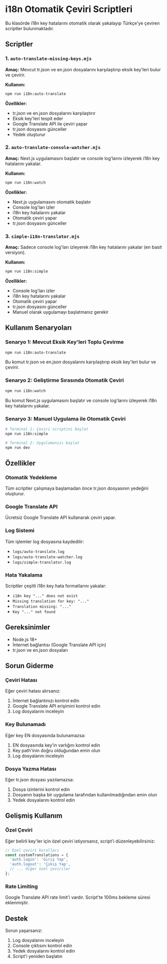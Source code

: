 # i18n Otomatik Çeviri Scriptleri

Bu klasörde i18n key hatalarını otomatik olarak yakalayıp Türkçe'ye çeviren scriptler bulunmaktadır.

## Scriptler

### 1. `auto-translate-missing-keys.mjs`
**Amaç:** Mevcut tr.json ve en.json dosyalarını karşılaştırıp eksik key'leri bulur ve çevirir.

**Kullanım:**
```bash
npm run i18n:auto-translate
```

**Özellikler:**
- tr.json ve en.json dosyalarını karşılaştırır
- Eksik key'leri tespit eder
- Google Translate API ile çeviri yapar
- tr.json dosyasını günceller
- Yedek oluşturur

### 2. `auto-translate-console-watcher.mjs`
**Amaç:** Next.js uygulamasını başlatır ve console log'larını izleyerek i18n key hatalarını yakalar.

**Kullanım:**
```bash
npm run i18n:watch
```

**Özellikler:**
- Next.js uygulamasını otomatik başlatır
- Console log'ları izler
- i18n key hatalarını yakalar
- Otomatik çeviri yapar
- tr.json dosyasını günceller

### 3. `simple-i18n-translator.mjs`
**Amaç:** Sadece console log'ları izleyerek i18n key hatalarını yakalar (en basit versiyon).

**Kullanım:**
```bash
npm run i18n:simple
```

**Özellikler:**
- Console log'ları izler
- i18n key hatalarını yakalar
- Otomatik çeviri yapar
- tr.json dosyasını günceller
- Manuel olarak uygulamayı başlatmanız gerekir

## Kullanım Senaryoları

### Senaryo 1: Mevcut Eksik Key'leri Toplu Çevirme
```bash
npm run i18n:auto-translate
```
Bu komut tr.json ve en.json dosyalarını karşılaştırıp eksik key'leri bulur ve çevirir.

### Senaryo 2: Geliştirme Sırasında Otomatik Çeviri
```bash
npm run i18n:watch
```
Bu komut Next.js uygulamasını başlatır ve console log'larını izleyerek i18n key hatalarını yakalar.

### Senaryo 3: Manuel Uygulama ile Otomatik Çeviri
```bash
# Terminal 1: Çeviri scriptini başlat
npm run i18n:simple

# Terminal 2: Uygulamanızı başlat
npm run dev
```

## Özellikler

### Otomatik Yedekleme
Tüm scriptler çalışmaya başlamadan önce tr.json dosyasının yedeğini oluşturur.

### Google Translate API
Ücretsiz Google Translate API kullanarak çeviri yapar.

### Log Sistemi
Tüm işlemler log dosyasına kaydedilir:
- `logs/auto-translate.log`
- `logs/auto-translate-watcher.log`
- `logs/simple-translator.log`

### Hata Yakalama
Scriptler çeşitli i18n key hata formatlarını yakalar:
- `i18n key "..." does not exist`
- `Missing translation for key: "..."`
- `Translation missing: "..."`
- `Key "..." not found`

## Gereksinimler

- Node.js 18+
- İnternet bağlantısı (Google Translate API için)
- tr.json ve en.json dosyaları

## Sorun Giderme

### Çeviri Hatası
Eğer çeviri hatası alırsanız:
1. İnternet bağlantınızı kontrol edin
2. Google Translate API erişimini kontrol edin
3. Log dosyalarını inceleyin

### Key Bulunamadı
Eğer key EN dosyasında bulunamazsa:
1. EN dosyasında key'in varlığını kontrol edin
2. Key path'inin doğru olduğundan emin olun
3. Log dosyalarını inceleyin

### Dosya Yazma Hatası
Eğer tr.json dosyası yazılamazsa:
1. Dosya izinlerini kontrol edin
2. Dosyanın başka bir uygulama tarafından kullanılmadığından emin olun
3. Yedek dosyalarını kontrol edin

## Gelişmiş Kullanım

### Özel Çeviri
Eğer belirli key'ler için özel çeviri istiyorsanız, script'i düzenleyebilirsiniz:

```javascript
// Özel çeviri kuralları
const customTranslations = {
  'auth.login': 'Giriş Yap',
  'auth.logout': 'Çıkış Yap',
  // ... diğer özel çeviriler
};
```

### Rate Limiting
Google Translate API rate limit'i vardır. Script'te 100ms bekleme süresi eklenmiştir.

## Destek

Sorun yaşarsanız:
1. Log dosyalarını inceleyin
2. Console çıktısını kontrol edin
3. Yedek dosyalarını kontrol edin
4. Script'i yeniden başlatın
